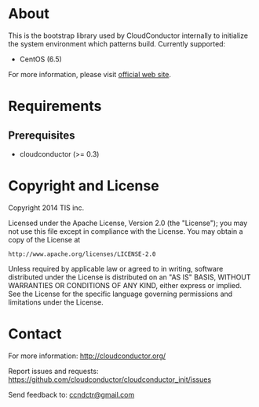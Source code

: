 About
=====

This is the bootstrap library used by CloudConductor internally to initialize the system environment which patterns build.
Currently supported:

* CentOS (6.5)

For more information, please visit [official web site](http://cloudconductor.org/).

Requirements
============

Prerequisites
-------------

- cloudconductor (>= 0.3)

Copyright and License
=====================

Copyright 2014 TIS inc.

Licensed under the Apache License, Version 2.0 (the "License");
you may not use this file except in compliance with the License.
You may obtain a copy of the License at

    http://www.apache.org/licenses/LICENSE-2.0

Unless required by applicable law or agreed to in writing, software
distributed under the License is distributed on an "AS IS" BASIS,
WITHOUT WARRANTIES OR CONDITIONS OF ANY KIND, either express or implied.
See the License for the specific language governing permissions and
limitations under the License.


Contact
=======

For more information: <http://cloudconductor.org/>

Report issues and requests: <https://github.com/cloudconductor/cloudconductor_init/issues>

Send feedback to: <ccndctr@gmail.com>
